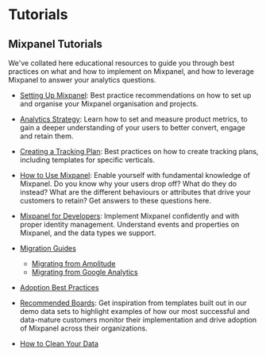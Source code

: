 # Tutorials

## Mixpanel Tutorials
We've collated here educational resources to guide you through best practices on what and how to implement on Mixpanel, and how to leverage Mixpanel to answer your analytics questions. 

- [Setting Up Mixpanel](/docs/best-practices/project-setup): Best practice recommendations on how to set up and organise your Mixpanel organisation and projects. 

- [Analytics Strategy](/docs/best-practices/analytics-strategy): Learn how to set and measure product metrics, to gain a deeper understanding of your users to better convert, engage and retain them.

- [Creating a Tracking Plan](/docs/best-practices/create-a-tracking-plan): Best practices on how to create tracking plans, including templates for specific verticals.

- [How to Use Mixpanel](/docs/other-bits/tutorials/mixpanel-analysis/): Enable yourself with fundamental knowledge of Mixpanel. Do you know why your users drop off? What do they do instead? What are the different behaviours or attributes that drive your customers to retain? Get answers to these questions here. 

- [Mixpanel for Developers](/docs/other-bits/tutorials/developers/): Implement Mixpanel confidently and with proper identity management. Understand events and properties on Mixpanel, and the data types we support.

- [Migration Guides](/docs/implementation/migration/overview)
  - [Migrating from Amplitude](/docs/implementation/migration/amplitude)
  - [Migrating from Google Analytics](/docs/implementation/migration/google-analytics)

- [Adoption Best Practices](/docs/best-practices/adoption)
  
- [Recommended Boards](/docs/other-bits/tutorials/recommended-boards): Get inspiration from templates built out in our demo data sets to highlight examples of how our most successful and data-mature customers monitor their implementation and drive adoption of Mixpanel across their organizations.

- [How to Clean Your Data](/docs/other-bits/tutorials/how-to-clean-your-data)


 

